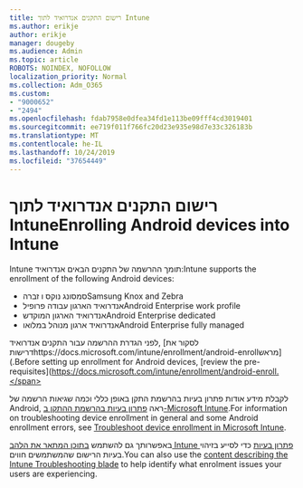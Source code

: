 ```yaml
---
title: רישום התקנים אנדרואיד לתוך Intune
ms.author: erikje
author: erikje
manager: dougeby
ms.audience: Admin
ms.topic: article
ROBOTS: NOINDEX, NOFOLLOW
localization_priority: Normal
ms.collection: Adm_O365
ms.custom:
- "9000652"
- "2494"
ms.openlocfilehash: fdab7958e0dfea34fd1e113be09fff4cd3019401
ms.sourcegitcommit: ee719f011f766fc20d23e935e98d7e33c326183b
ms.translationtype: MT
ms.contentlocale: he-IL
ms.lasthandoff: 10/24/2019
ms.locfileid: "37654449"
---
```

# <a name="enrolling-android-devices-into-intune"></a><span data-ttu-id="bb055-102">רישום התקנים אנדרואיד לתוך Intune</span><span class="sxs-lookup"><span data-stu-id="bb055-102">Enrolling Android devices into Intune</span></span>

<span data-ttu-id="bb055-103">Intune תומך ההרשמה של התקנים הבאים אנדרואיד:</span><span class="sxs-lookup"><span data-stu-id="bb055-103">Intune supports the enrollment of the following Android devices:</span></span>
- <span data-ttu-id="bb055-104">סמסונג נוקס ו זברה</span><span class="sxs-lookup"><span data-stu-id="bb055-104">Samsung Knox and Zebra</span></span>
- <span data-ttu-id="bb055-105">אנדרואיד הארגון עבודה פרופיל</span><span class="sxs-lookup"><span data-stu-id="bb055-105">Android Enterprise work profile</span></span>
- <span data-ttu-id="bb055-106">אנדרואיד הארגון המוקדש</span><span class="sxs-lookup"><span data-stu-id="bb055-106">Android Enterprise dedicated</span></span>
- <span data-ttu-id="bb055-107">אנדרואיד ארגון מנוהל במלואו</span><span class="sxs-lookup"><span data-stu-id="bb055-107">Android Enterprise fully managed</span></span>

<span data-ttu-id="bb055-108">לפני הגדרת ההרשמה עבור התקנים אנדרואיד, [לסקור את דרישותhttps://docs.microsoft.com/intune/enrollment/android-enrollמראש] (.</span><span class="sxs-lookup"><span data-stu-id="bb055-108">Before setting up enrollment for Android devices, [review the pre-requisites](https://docs.microsoft.com/intune/enrollment/android-enroll.</span></span>

<span data-ttu-id="bb055-109">לקבלת מידע אודות פתרון בעיות בהרשמת התקן באופן כללי וכמה שגיאות הרשמה של Android, ראה [פתרון בעיות בהרשמת ההתקן ב-Microsoft Intune](https://docs.microsoft.com/intune/enrollment/troubleshoot-device-enrollment-in-intune).</span><span class="sxs-lookup"><span data-stu-id="bb055-109">For information on troubleshooting device enrollment in general and some Android enrollment errors,  see [Troubleshoot device enrollment in Microsoft Intune](https://docs.microsoft.com/intune/enrollment/troubleshoot-device-enrollment-in-intune).</span></span>

<span data-ttu-id="bb055-110">באפשרותך גם להשתמש [בתוכן המתאר את הלהב Intune פתרון בעיות](https://docs.microsoft.com/intune/fundamentals/help-desk-operators) כדי לסייע בזיהוי בעיות הרישום שהמשתמשים חווים.</span><span class="sxs-lookup"><span data-stu-id="bb055-110">You can also use the [content describing the Intune Troubleshooting blade](https://docs.microsoft.com/intune/fundamentals/help-desk-operators) to help identify what enrolment issues your users are experiencing.</span></span>





